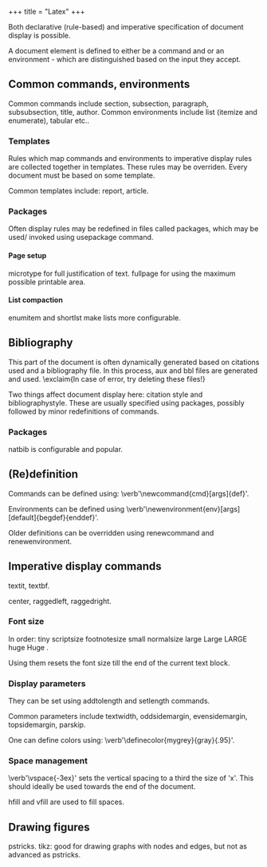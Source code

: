 +++
title = "Latex"
+++

Both declarative (rule-based) and imperative specification of document display is possible.

A document element is defined to either be a command and or an environment - which are distinguished based on the input they accept.

## Common commands, environments
Common commands include section, subsection, paragraph, subsubsection, title, author. Common environments include list (itemize and enumerate), tabular etc..

### Templates
Rules which map commands and environments to imperative display rules are collected together in templates. These rules may be overriden. Every document must be based on some template.

Common templates include: report, article.

### Packages
Often display rules may be redefined in files called packages, which may be used/ invoked using usepackage command.

#### Page setup
microtype for full justification of text. fullpage for using the maximum possible printable area.

#### List compaction
enumitem and shortlst make lists more configurable.

## Bibliography
This part of the document is often dynamically generated based on citations used and a bibliography file. In this process, aux and bbl files are generated and used. \exclaim{In case of error, try deleting these files!}

Two things affect document display here: citation style and bibliographystyle. These are usually specified using packages, possibly followed by minor redefinitions of commands.

### Packages
natbib is configurable and popular.

## (Re)definition
Commands can be defined using: \verb'\newcommand{cmd}[args]{def}'.

Environments can be defined using \verb'\newenvironment{env}[args][default]{begdef}{enddef}'.

Older definitions can be overridden using renewcommand and renewenvironment.

## Imperative display commands
textit, textbf.

center, raggedleft, raggedright.

### Font size
In order:     tiny
    scriptsize
    footnotesize
    small
    normalsize
    large
    Large
    LARGE
    huge
    Huge .

Using them resets the font size till the end of the current text block.

### Display parameters
They can be set using addtolength and setlength commands.

Common parameters include textwidth, oddsidemargin, evensidemargin, topsidemargin, parskip.

One can define colors using: \verb'\definecolor{mygrey}{gray}{.95}'.

### Space management
\verb'\vspace{-3ex}' sets the vertical spacing to a third the size of 'x'. This should ideally be used towards the end of the document.

hfill and vfill are used to fill spaces.

## Drawing figures
pstricks. tikz: good for drawing graphs with nodes and edges, but not as advanced as pstricks.
